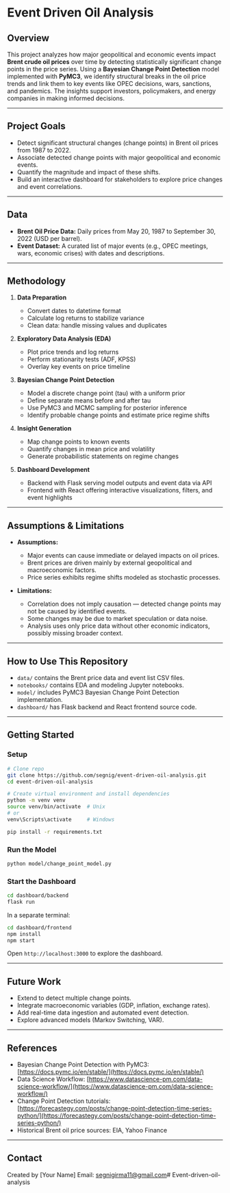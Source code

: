 # Event Driven Oil Analysis

## Overview

This project analyzes how major geopolitical and economic events impact **Brent crude oil prices** over time by detecting statistically significant change points in the price series. Using a **Bayesian Change Point Detection** model implemented with **PyMC3**, we identify structural breaks in the oil price trends and link them to key events like OPEC decisions, wars, sanctions, and pandemics. The insights support investors, policymakers, and energy companies in making informed decisions.

---

## Project Goals

* Detect significant structural changes (change points) in Brent oil prices from 1987 to 2022.
* Associate detected change points with major geopolitical and economic events.
* Quantify the magnitude and impact of these shifts.
* Build an interactive dashboard for stakeholders to explore price changes and event correlations.

---

## Data

* **Brent Oil Price Data:** Daily prices from May 20, 1987 to September 30, 2022 (USD per barrel).
* **Event Dataset:** A curated list of major events (e.g., OPEC meetings, wars, economic crises) with dates and descriptions.

---

## Methodology

1. **Data Preparation**

   * Convert dates to datetime format
   * Calculate log returns to stabilize variance
   * Clean data: handle missing values and duplicates

2. **Exploratory Data Analysis (EDA)**

   * Plot price trends and log returns
   * Perform stationarity tests (ADF, KPSS)
   * Overlay key events on price timeline

3. **Bayesian Change Point Detection**

   * Model a discrete change point (tau) with a uniform prior
   * Define separate means before and after tau
   * Use PyMC3 and MCMC sampling for posterior inference
   * Identify probable change points and estimate price regime shifts

4. **Insight Generation**

   * Map change points to known events
   * Quantify changes in mean price and volatility
   * Generate probabilistic statements on regime changes

5. **Dashboard Development**

   * Backend with Flask serving model outputs and event data via API
   * Frontend with React offering interactive visualizations, filters, and event highlights

---

## Assumptions & Limitations

* **Assumptions:**

  * Major events can cause immediate or delayed impacts on oil prices.
  * Brent prices are driven mainly by external geopolitical and macroeconomic factors.
  * Price series exhibits regime shifts modeled as stochastic processes.

* **Limitations:**

  * Correlation does not imply causation — detected change points may not be caused by identified events.
  * Some changes may be due to market speculation or data noise.
  * Analysis uses only price data without other economic indicators, possibly missing broader context.

---

## How to Use This Repository

* `data/` contains the Brent price data and event list CSV files.
* `notebooks/` contains EDA and modeling Jupyter notebooks.
* `model/` includes PyMC3 Bayesian Change Point Detection implementation.
* `dashboard/` has Flask backend and React frontend source code.

---

## Getting Started

### Setup

```bash
# Clone repo
git clone https://github.com/segnig/event-driven-oil-analysis.git
cd event-driven-oil-analysis

# Create virtual environment and install dependencies
python -m venv venv
source venv/bin/activate  # Unix
# or
venv\Scripts\activate     # Windows

pip install -r requirements.txt
```

### Run the Model

```bash
python model/change_point_model.py
```

### Start the Dashboard

```bash
cd dashboard/backend
flask run
```

In a separate terminal:

```bash
cd dashboard/frontend
npm install
npm start
```

Open `http://localhost:3000` to explore the dashboard.

---

## Future Work

* Extend to detect multiple change points.
* Integrate macroeconomic variables (GDP, inflation, exchange rates).
* Add real-time data ingestion and automated event detection.
* Explore advanced models (Markov Switching, VAR).

---

## References

* Bayesian Change Point Detection with PyMC3: [https://docs.pymc.io/en/stable/](https://docs.pymc.io/en/stable/)
* Data Science Workflow: [https://www.datascience-pm.com/data-science-workflow/](https://www.datascience-pm.com/data-science-workflow/)
* Change Point Detection tutorials: [https://forecastegy.com/posts/change-point-detection-time-series-python/](https://forecastegy.com/posts/change-point-detection-time-series-python/)
* Historical Brent oil price sources: EIA, Yahoo Finance

---

## Contact

Created by \[Your Name]
Email: [segnigirma11@gmail.com](mailto:segnigirma11@gmail.com)#   E v e n t - d r i v e n - o i l - a n a l y s i s  
 